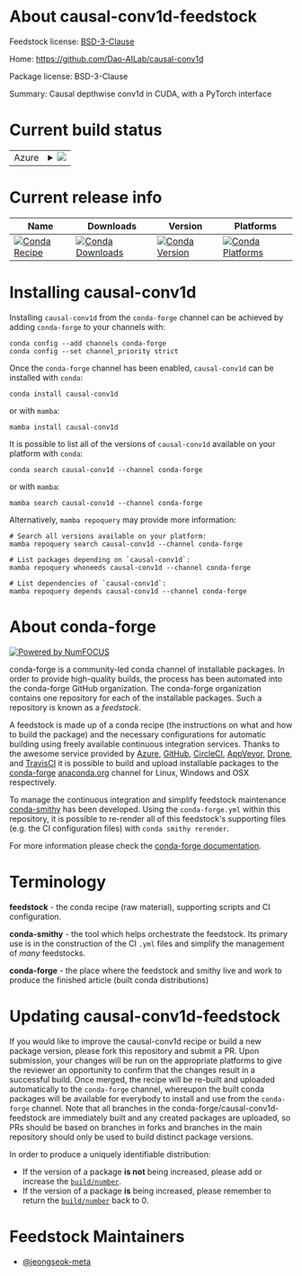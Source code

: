 About causal-conv1d-feedstock
=============================

Feedstock license: [BSD-3-Clause](https://github.com/conda-forge/causal-conv1d-feedstock/blob/main/LICENSE.txt)

Home: https://github.com/Dao-AILab/causal-conv1d

Package license: BSD-3-Clause

Summary: Causal depthwise conv1d in CUDA, with a PyTorch interface

Current build status
====================


<table>
    
  <tr>
    <td>Azure</td>
    <td>
      <details>
        <summary>
          <a href="https://dev.azure.com/conda-forge/feedstock-builds/_build/latest?definitionId=25681&branchName=main">
            <img src="https://dev.azure.com/conda-forge/feedstock-builds/_apis/build/status/causal-conv1d-feedstock?branchName=main">
          </a>
        </summary>
        <table>
          <thead><tr><th>Variant</th><th>Status</th></tr></thead>
          <tbody><tr>
              <td>linux_64_cuda_compiler_version12.6cxx_compiler_version13python3.10.____cpython</td>
              <td>
                <a href="https://dev.azure.com/conda-forge/feedstock-builds/_build/latest?definitionId=25681&branchName=main">
                  <img src="https://dev.azure.com/conda-forge/feedstock-builds/_apis/build/status/causal-conv1d-feedstock?branchName=main&jobName=linux&configuration=linux%20linux_64_cuda_compiler_version12.6cxx_compiler_version13python3.10.____cpython" alt="variant">
                </a>
              </td>
            </tr><tr>
              <td>linux_64_cuda_compiler_version12.6cxx_compiler_version13python3.11.____cpython</td>
              <td>
                <a href="https://dev.azure.com/conda-forge/feedstock-builds/_build/latest?definitionId=25681&branchName=main">
                  <img src="https://dev.azure.com/conda-forge/feedstock-builds/_apis/build/status/causal-conv1d-feedstock?branchName=main&jobName=linux&configuration=linux%20linux_64_cuda_compiler_version12.6cxx_compiler_version13python3.11.____cpython" alt="variant">
                </a>
              </td>
            </tr><tr>
              <td>linux_64_cuda_compiler_version12.6cxx_compiler_version13python3.12.____cpython</td>
              <td>
                <a href="https://dev.azure.com/conda-forge/feedstock-builds/_build/latest?definitionId=25681&branchName=main">
                  <img src="https://dev.azure.com/conda-forge/feedstock-builds/_apis/build/status/causal-conv1d-feedstock?branchName=main&jobName=linux&configuration=linux%20linux_64_cuda_compiler_version12.6cxx_compiler_version13python3.12.____cpython" alt="variant">
                </a>
              </td>
            </tr><tr>
              <td>linux_64_cuda_compiler_version12.6cxx_compiler_version13python3.13.____cp313</td>
              <td>
                <a href="https://dev.azure.com/conda-forge/feedstock-builds/_build/latest?definitionId=25681&branchName=main">
                  <img src="https://dev.azure.com/conda-forge/feedstock-builds/_apis/build/status/causal-conv1d-feedstock?branchName=main&jobName=linux&configuration=linux%20linux_64_cuda_compiler_version12.6cxx_compiler_version13python3.13.____cp313" alt="variant">
                </a>
              </td>
            </tr><tr>
              <td>linux_64_cuda_compiler_version12.9cxx_compiler_version14python3.10.____cpython</td>
              <td>
                <a href="https://dev.azure.com/conda-forge/feedstock-builds/_build/latest?definitionId=25681&branchName=main">
                  <img src="https://dev.azure.com/conda-forge/feedstock-builds/_apis/build/status/causal-conv1d-feedstock?branchName=main&jobName=linux&configuration=linux%20linux_64_cuda_compiler_version12.9cxx_compiler_version14python3.10.____cpython" alt="variant">
                </a>
              </td>
            </tr><tr>
              <td>linux_64_cuda_compiler_version12.9cxx_compiler_version14python3.11.____cpython</td>
              <td>
                <a href="https://dev.azure.com/conda-forge/feedstock-builds/_build/latest?definitionId=25681&branchName=main">
                  <img src="https://dev.azure.com/conda-forge/feedstock-builds/_apis/build/status/causal-conv1d-feedstock?branchName=main&jobName=linux&configuration=linux%20linux_64_cuda_compiler_version12.9cxx_compiler_version14python3.11.____cpython" alt="variant">
                </a>
              </td>
            </tr><tr>
              <td>linux_64_cuda_compiler_version12.9cxx_compiler_version14python3.12.____cpython</td>
              <td>
                <a href="https://dev.azure.com/conda-forge/feedstock-builds/_build/latest?definitionId=25681&branchName=main">
                  <img src="https://dev.azure.com/conda-forge/feedstock-builds/_apis/build/status/causal-conv1d-feedstock?branchName=main&jobName=linux&configuration=linux%20linux_64_cuda_compiler_version12.9cxx_compiler_version14python3.12.____cpython" alt="variant">
                </a>
              </td>
            </tr><tr>
              <td>linux_64_cuda_compiler_version12.9cxx_compiler_version14python3.13.____cp313</td>
              <td>
                <a href="https://dev.azure.com/conda-forge/feedstock-builds/_build/latest?definitionId=25681&branchName=main">
                  <img src="https://dev.azure.com/conda-forge/feedstock-builds/_apis/build/status/causal-conv1d-feedstock?branchName=main&jobName=linux&configuration=linux%20linux_64_cuda_compiler_version12.9cxx_compiler_version14python3.13.____cp313" alt="variant">
                </a>
              </td>
            </tr><tr>
              <td>osx_64_cuda_compiler_version12.6cxx_compiler_version13python3.10.____cpython</td>
              <td>
                <a href="https://dev.azure.com/conda-forge/feedstock-builds/_build/latest?definitionId=25681&branchName=main">
                  <img src="https://dev.azure.com/conda-forge/feedstock-builds/_apis/build/status/causal-conv1d-feedstock?branchName=main&jobName=osx&configuration=osx%20osx_64_cuda_compiler_version12.6cxx_compiler_version13python3.10.____cpython" alt="variant">
                </a>
              </td>
            </tr><tr>
              <td>osx_64_cuda_compiler_version12.6cxx_compiler_version13python3.11.____cpython</td>
              <td>
                <a href="https://dev.azure.com/conda-forge/feedstock-builds/_build/latest?definitionId=25681&branchName=main">
                  <img src="https://dev.azure.com/conda-forge/feedstock-builds/_apis/build/status/causal-conv1d-feedstock?branchName=main&jobName=osx&configuration=osx%20osx_64_cuda_compiler_version12.6cxx_compiler_version13python3.11.____cpython" alt="variant">
                </a>
              </td>
            </tr><tr>
              <td>osx_64_cuda_compiler_version12.6cxx_compiler_version13python3.12.____cpython</td>
              <td>
                <a href="https://dev.azure.com/conda-forge/feedstock-builds/_build/latest?definitionId=25681&branchName=main">
                  <img src="https://dev.azure.com/conda-forge/feedstock-builds/_apis/build/status/causal-conv1d-feedstock?branchName=main&jobName=osx&configuration=osx%20osx_64_cuda_compiler_version12.6cxx_compiler_version13python3.12.____cpython" alt="variant">
                </a>
              </td>
            </tr><tr>
              <td>osx_64_cuda_compiler_version12.6cxx_compiler_version13python3.13.____cp313</td>
              <td>
                <a href="https://dev.azure.com/conda-forge/feedstock-builds/_build/latest?definitionId=25681&branchName=main">
                  <img src="https://dev.azure.com/conda-forge/feedstock-builds/_apis/build/status/causal-conv1d-feedstock?branchName=main&jobName=osx&configuration=osx%20osx_64_cuda_compiler_version12.6cxx_compiler_version13python3.13.____cp313" alt="variant">
                </a>
              </td>
            </tr><tr>
              <td>osx_64_cuda_compiler_version12.6cxx_compiler_version14python3.10.____cpython</td>
              <td>
                <a href="https://dev.azure.com/conda-forge/feedstock-builds/_build/latest?definitionId=25681&branchName=main">
                  <img src="https://dev.azure.com/conda-forge/feedstock-builds/_apis/build/status/causal-conv1d-feedstock?branchName=main&jobName=osx&configuration=osx%20osx_64_cuda_compiler_version12.6cxx_compiler_version14python3.10.____cpython" alt="variant">
                </a>
              </td>
            </tr><tr>
              <td>osx_64_cuda_compiler_version12.6cxx_compiler_version14python3.11.____cpython</td>
              <td>
                <a href="https://dev.azure.com/conda-forge/feedstock-builds/_build/latest?definitionId=25681&branchName=main">
                  <img src="https://dev.azure.com/conda-forge/feedstock-builds/_apis/build/status/causal-conv1d-feedstock?branchName=main&jobName=osx&configuration=osx%20osx_64_cuda_compiler_version12.6cxx_compiler_version14python3.11.____cpython" alt="variant">
                </a>
              </td>
            </tr><tr>
              <td>osx_64_cuda_compiler_version12.6cxx_compiler_version14python3.12.____cpython</td>
              <td>
                <a href="https://dev.azure.com/conda-forge/feedstock-builds/_build/latest?definitionId=25681&branchName=main">
                  <img src="https://dev.azure.com/conda-forge/feedstock-builds/_apis/build/status/causal-conv1d-feedstock?branchName=main&jobName=osx&configuration=osx%20osx_64_cuda_compiler_version12.6cxx_compiler_version14python3.12.____cpython" alt="variant">
                </a>
              </td>
            </tr><tr>
              <td>osx_64_cuda_compiler_version12.6cxx_compiler_version14python3.13.____cp313</td>
              <td>
                <a href="https://dev.azure.com/conda-forge/feedstock-builds/_build/latest?definitionId=25681&branchName=main">
                  <img src="https://dev.azure.com/conda-forge/feedstock-builds/_apis/build/status/causal-conv1d-feedstock?branchName=main&jobName=osx&configuration=osx%20osx_64_cuda_compiler_version12.6cxx_compiler_version14python3.13.____cp313" alt="variant">
                </a>
              </td>
            </tr><tr>
              <td>osx_64_cuda_compiler_version12.9cxx_compiler_version13python3.10.____cpython</td>
              <td>
                <a href="https://dev.azure.com/conda-forge/feedstock-builds/_build/latest?definitionId=25681&branchName=main">
                  <img src="https://dev.azure.com/conda-forge/feedstock-builds/_apis/build/status/causal-conv1d-feedstock?branchName=main&jobName=osx&configuration=osx%20osx_64_cuda_compiler_version12.9cxx_compiler_version13python3.10.____cpython" alt="variant">
                </a>
              </td>
            </tr><tr>
              <td>osx_64_cuda_compiler_version12.9cxx_compiler_version13python3.11.____cpython</td>
              <td>
                <a href="https://dev.azure.com/conda-forge/feedstock-builds/_build/latest?definitionId=25681&branchName=main">
                  <img src="https://dev.azure.com/conda-forge/feedstock-builds/_apis/build/status/causal-conv1d-feedstock?branchName=main&jobName=osx&configuration=osx%20osx_64_cuda_compiler_version12.9cxx_compiler_version13python3.11.____cpython" alt="variant">
                </a>
              </td>
            </tr><tr>
              <td>osx_64_cuda_compiler_version12.9cxx_compiler_version13python3.12.____cpython</td>
              <td>
                <a href="https://dev.azure.com/conda-forge/feedstock-builds/_build/latest?definitionId=25681&branchName=main">
                  <img src="https://dev.azure.com/conda-forge/feedstock-builds/_apis/build/status/causal-conv1d-feedstock?branchName=main&jobName=osx&configuration=osx%20osx_64_cuda_compiler_version12.9cxx_compiler_version13python3.12.____cpython" alt="variant">
                </a>
              </td>
            </tr><tr>
              <td>osx_64_cuda_compiler_version12.9cxx_compiler_version13python3.13.____cp313</td>
              <td>
                <a href="https://dev.azure.com/conda-forge/feedstock-builds/_build/latest?definitionId=25681&branchName=main">
                  <img src="https://dev.azure.com/conda-forge/feedstock-builds/_apis/build/status/causal-conv1d-feedstock?branchName=main&jobName=osx&configuration=osx%20osx_64_cuda_compiler_version12.9cxx_compiler_version13python3.13.____cp313" alt="variant">
                </a>
              </td>
            </tr><tr>
              <td>osx_64_cuda_compiler_version12.9cxx_compiler_version14python3.10.____cpython</td>
              <td>
                <a href="https://dev.azure.com/conda-forge/feedstock-builds/_build/latest?definitionId=25681&branchName=main">
                  <img src="https://dev.azure.com/conda-forge/feedstock-builds/_apis/build/status/causal-conv1d-feedstock?branchName=main&jobName=osx&configuration=osx%20osx_64_cuda_compiler_version12.9cxx_compiler_version14python3.10.____cpython" alt="variant">
                </a>
              </td>
            </tr><tr>
              <td>osx_64_cuda_compiler_version12.9cxx_compiler_version14python3.11.____cpython</td>
              <td>
                <a href="https://dev.azure.com/conda-forge/feedstock-builds/_build/latest?definitionId=25681&branchName=main">
                  <img src="https://dev.azure.com/conda-forge/feedstock-builds/_apis/build/status/causal-conv1d-feedstock?branchName=main&jobName=osx&configuration=osx%20osx_64_cuda_compiler_version12.9cxx_compiler_version14python3.11.____cpython" alt="variant">
                </a>
              </td>
            </tr><tr>
              <td>osx_64_cuda_compiler_version12.9cxx_compiler_version14python3.12.____cpython</td>
              <td>
                <a href="https://dev.azure.com/conda-forge/feedstock-builds/_build/latest?definitionId=25681&branchName=main">
                  <img src="https://dev.azure.com/conda-forge/feedstock-builds/_apis/build/status/causal-conv1d-feedstock?branchName=main&jobName=osx&configuration=osx%20osx_64_cuda_compiler_version12.9cxx_compiler_version14python3.12.____cpython" alt="variant">
                </a>
              </td>
            </tr><tr>
              <td>osx_64_cuda_compiler_version12.9cxx_compiler_version14python3.13.____cp313</td>
              <td>
                <a href="https://dev.azure.com/conda-forge/feedstock-builds/_build/latest?definitionId=25681&branchName=main">
                  <img src="https://dev.azure.com/conda-forge/feedstock-builds/_apis/build/status/causal-conv1d-feedstock?branchName=main&jobName=osx&configuration=osx%20osx_64_cuda_compiler_version12.9cxx_compiler_version14python3.13.____cp313" alt="variant">
                </a>
              </td>
            </tr>
          </tbody>
        </table>
      </details>
    </td>
  </tr>
</table>

Current release info
====================

| Name | Downloads | Version | Platforms |
| --- | --- | --- | --- |
| [![Conda Recipe](https://img.shields.io/badge/recipe-causal--conv1d-green.svg)](https://anaconda.org/conda-forge/causal-conv1d) | [![Conda Downloads](https://img.shields.io/conda/dn/conda-forge/causal-conv1d.svg)](https://anaconda.org/conda-forge/causal-conv1d) | [![Conda Version](https://img.shields.io/conda/vn/conda-forge/causal-conv1d.svg)](https://anaconda.org/conda-forge/causal-conv1d) | [![Conda Platforms](https://img.shields.io/conda/pn/conda-forge/causal-conv1d.svg)](https://anaconda.org/conda-forge/causal-conv1d) |

Installing causal-conv1d
========================

Installing `causal-conv1d` from the `conda-forge` channel can be achieved by adding `conda-forge` to your channels with:

```
conda config --add channels conda-forge
conda config --set channel_priority strict
```

Once the `conda-forge` channel has been enabled, `causal-conv1d` can be installed with `conda`:

```
conda install causal-conv1d
```

or with `mamba`:

```
mamba install causal-conv1d
```

It is possible to list all of the versions of `causal-conv1d` available on your platform with `conda`:

```
conda search causal-conv1d --channel conda-forge
```

or with `mamba`:

```
mamba search causal-conv1d --channel conda-forge
```

Alternatively, `mamba repoquery` may provide more information:

```
# Search all versions available on your platform:
mamba repoquery search causal-conv1d --channel conda-forge

# List packages depending on `causal-conv1d`:
mamba repoquery whoneeds causal-conv1d --channel conda-forge

# List dependencies of `causal-conv1d`:
mamba repoquery depends causal-conv1d --channel conda-forge
```


About conda-forge
=================

[![Powered by
NumFOCUS](https://img.shields.io/badge/powered%20by-NumFOCUS-orange.svg?style=flat&colorA=E1523D&colorB=007D8A)](https://numfocus.org)

conda-forge is a community-led conda channel of installable packages.
In order to provide high-quality builds, the process has been automated into the
conda-forge GitHub organization. The conda-forge organization contains one repository
for each of the installable packages. Such a repository is known as a *feedstock*.

A feedstock is made up of a conda recipe (the instructions on what and how to build
the package) and the necessary configurations for automatic building using freely
available continuous integration services. Thanks to the awesome service provided by
[Azure](https://azure.microsoft.com/en-us/services/devops/), [GitHub](https://github.com/),
[CircleCI](https://circleci.com/), [AppVeyor](https://www.appveyor.com/),
[Drone](https://cloud.drone.io/welcome), and [TravisCI](https://travis-ci.com/)
it is possible to build and upload installable packages to the
[conda-forge](https://anaconda.org/conda-forge) [anaconda.org](https://anaconda.org/)
channel for Linux, Windows and OSX respectively.

To manage the continuous integration and simplify feedstock maintenance
[conda-smithy](https://github.com/conda-forge/conda-smithy) has been developed.
Using the ``conda-forge.yml`` within this repository, it is possible to re-render all of
this feedstock's supporting files (e.g. the CI configuration files) with ``conda smithy rerender``.

For more information please check the [conda-forge documentation](https://conda-forge.org/docs/).

Terminology
===========

**feedstock** - the conda recipe (raw material), supporting scripts and CI configuration.

**conda-smithy** - the tool which helps orchestrate the feedstock.
                   Its primary use is in the construction of the CI ``.yml`` files
                   and simplify the management of *many* feedstocks.

**conda-forge** - the place where the feedstock and smithy live and work to
                  produce the finished article (built conda distributions)


Updating causal-conv1d-feedstock
================================

If you would like to improve the causal-conv1d recipe or build a new
package version, please fork this repository and submit a PR. Upon submission,
your changes will be run on the appropriate platforms to give the reviewer an
opportunity to confirm that the changes result in a successful build. Once
merged, the recipe will be re-built and uploaded automatically to the
`conda-forge` channel, whereupon the built conda packages will be available for
everybody to install and use from the `conda-forge` channel.
Note that all branches in the conda-forge/causal-conv1d-feedstock are
immediately built and any created packages are uploaded, so PRs should be based
on branches in forks and branches in the main repository should only be used to
build distinct package versions.

In order to produce a uniquely identifiable distribution:
 * If the version of a package **is not** being increased, please add or increase
   the [``build/number``](https://docs.conda.io/projects/conda-build/en/latest/resources/define-metadata.html#build-number-and-string).
 * If the version of a package **is** being increased, please remember to return
   the [``build/number``](https://docs.conda.io/projects/conda-build/en/latest/resources/define-metadata.html#build-number-and-string)
   back to 0.

Feedstock Maintainers
=====================

* [@jeongseok-meta](https://github.com/jeongseok-meta/)

